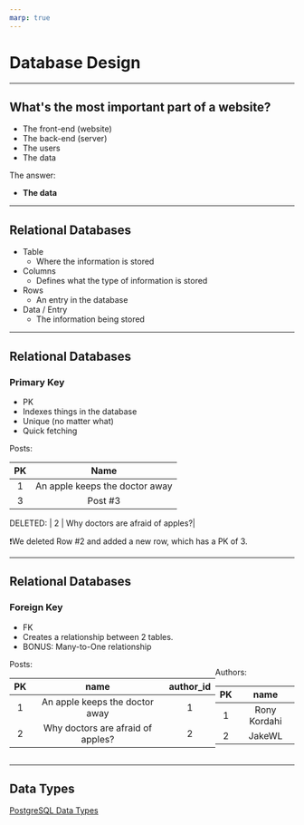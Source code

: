 ```yaml
---
marp: true
---
```


# Database Design

---

## What's the most important part of a website?

- The front-end (website)
- The back-end (server)
- The users
- The data

The answer:

- **The data**

---

## Relational Databases

- Table
    - Where the information is stored
- Columns
    - Defines what the type of information is stored
- Rows
    - An entry in the database
- Data / Entry
    - The information being stored

---

<style scoped>
    section {
        font-size: 21px;
    }
</style>

## Relational Databases

### Primary Key

- PK
- Indexes things in the database
- Unique (no matter what)
- Quick fetching

Posts:

|  PK   |              Name              |
| :---: | :----------------------------: |
|   1   | An apple keeps the doctor away |
|   3   |            Post #3             |

DELETED: | 2 | Why doctors are afraid of apples?|

❗We deleted Row #2 and added a new row, which has a PK of 3.

---

<style scoped>
    .flex {
        display: flex;
        justify-content: space-around;
    }
</style>

## Relational Databases

### Foreign Key

- FK
- Creates a relationship between 2 tables.
- BONUS: Many-to-One relationship
  
<div class="flex">

<div>
Posts:

|  PK   |               name                | author_id |
| :---: | :-------------------------------: | :-------: |
|   1   |  An apple keeps the doctor away   |     1     |
|   2   | Why doctors are afraid of apples? |     2     |
</div>

<div>

Authors:

|  PK   |     name     |
| :---: | :----------: |
|   1   | Rony Kordahi |
|   2   |    JakeWL    |
</div>

</div>

---

## Data Types

[PostgreSQL Data Types](https://www.postgresql.org/docs/current/datatype.html)